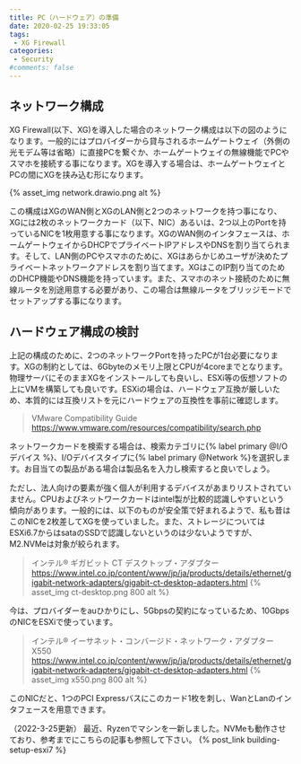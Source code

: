 ```yaml
---
title: PC（ハードウェア）の準備
date: 2020-02-25 19:33:05
tags:
 - XG Firewall
categories:
 - Security
#comments: false
---
```

## ネットワーク構成

XG Firewall(以下、XG)を導入した場合のネットワーク構成は以下の図のようになります。一般的にはプロバイダーから貸与されるホームゲートウェイ（外側の光モデム等は省略）に直接PCを繋ぐか、ホームゲートウェイの無線機能でPCやスマホを接続する事になります。XGを導入する場合は、ホームゲートウェイとPCの間にXGを挟み込む形になります。
<!-- more -->
 {% asset_img network.drawio.png alt %}

この構成はXGのWAN側とXGのLAN側と2つのネットワークを持つ事になり、XGには2枚のネットワークカード（以下、NIC）あるいは、2つ以上のPortを持っているNICを1枚用意する事になります。XGのWAN側のインタフェースは、ホームゲートウェイからDHCPでプライベートIPアドレスやDNSを割り当てられます。そして、LAN側のPCやスマホのために、XGはあらかじめユーザが決めたプライベートネットワークアドレスを割り当てます。XGはこのIP割り当てのためのDHCP機能やDNS機能を持っています。また、スマホのネット接続のために無線ルータを別途用意する必要があり、この場合は無線ルータをブリッジモードでセットアップする事になります。

## ハードウェア構成の検討

上記の構成のために、2つのネットワークPortを持ったPCが1台必要になります。XGの制約としては、6Gbyteのメモリ上限とCPUが4coreまでとなります。物理サーバにそのままXGをインストールしても良いし、ESXi等の仮想ソフトの上にVMを構築しても良いです。ESXiの場合は、ハードウェア互換が厳しいため、本質的には互換リストを元にハードウェアの互換性を事前に確認します。
> VMware Compatibility Guide
 <https://www.vmware.com/resources/compatibility/search.php>

ネットワークカードを検索する場合は、検索カテゴリに{% label primary @I/Oデバイス %}、I/Oデバイスタイプに{% label primary @Network %}を選択します。お目当ての製品がある場合は製品名を入力し検索すると良いでしょう。

ただし、法人向けの要素が強く個人が利用するデバイスがあまりリストされていません。CPUおよびネットワークカードはintel製が比較的認識しやすいという傾向があります。一般的には、以下のものが安全策で好まれるようで、私も昔はこのNICを2枚差してXGを使っていました。また、ストレージについてはESXi6.7からはsataのSSDで認識しないというのは少ないようですが、M2.NVMeは対象が絞られます。

> インテル® ギガビット CT デスクトップ・アダプター
 <https://www.intel.co.jp/content/www/jp/ja/products/details/ethernet/gigabit-network-adapters/gigabit-ct-desktop-adapters.html>
 {% asset_img ct-desktop.png 800 alt %}

今は、プロバイダーをauひかりにし、5Gbpsの契約になっているため、10GbpsのNICをESXiで使っています。

> インテル® イーサネット・コンバージド・ネットワーク・アダプター X550
 <https://www.intel.co.jp/content/www/jp/ja/products/details/ethernet/gigabit-network-adapters/gigabit-ct-desktop-adapters.html>
 {% asset_img x550.png 800 alt %}

このNICだと、1つのPCI Expressバスにこのカード1枚を刺し、WanとLanのインタフェースを用意できます。

（2022-3-25更新）
最近、Ryzenでマシンを一新しました。NVMeも動作させており、参考までにこちらの記事も参照して下さい。
{% post_link building-setup-esxi7 %}

